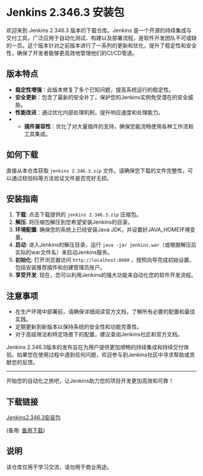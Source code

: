 # Jenkins 2.346.3 安装包

欢迎来到 Jenkins 2.346.3 版本的下载仓库。Jenkins 是一个开源的持续集成与交付工具，广泛应用于自动化测试、构建以及部署流程，是软件开发团队不可或缺的一员。这个版本针对之前版本进行了一系列的更新和优化，提升了稳定性和安全性，确保了开发者能够更高效地管理他们的CI/CD管道。

## 版本特点

- **稳定性增强**：此版本修复了多个已知问题，提高系统运行的稳定性。
- **安全更新**：包含了最新的安全补丁，保护您的Jenkins实例免受潜在的安全威胁。
- **性能改进**：通过优化内部处理机制，提升响应速度和处理能力。
- - **插件兼容性**：优化了对大量插件的支持，确保您能流畅使用各种工作流和工具集成。

## 如何下载

直接从本仓库获取 `jenkins 2.346.3.zip` 文件。请确保您下载的文件完整性，可以通过校验码等方法验证文件是否完好无损。

## 安装指南

1. **下载**: 点击下载提供的 `jenkins 2.346.3.zip` 压缩包。
2. **解压**: 将压缩包解压到您希望安装Jenkins的目录。
3. **环境配置**: 确保您的系统上已经安装Java JDK，并设置好JAVA_HOME环境变量。
4. **启动**: 进入Jenkins的解压目录，运行 `java -jar jenkins.war`（或根据解压后实际的war文件名）来启动Jenkins服务。
5. **初始化**: 打开浏览器访问 `http://localhost:8080` ，按照向导完成初始设置，包括安装推荐插件和创建管理员账户。
6. **享受开发**: 现在，您可以利用Jenkins的强大功能来自动化您的软件开发流程。

## 注意事项

- 在生产环境中部署前，请确保详细阅读官方文档，了解所有必要的配置和最佳实践。
- 定期更新到新版本以保持系统的安全性和功能完善性。
- 对于高级用法和特定场景下的配置，建议查阅Jenkins社区和官方文档。

Jenkins 2.346.3版本的发布旨在为用户提供更加顺畅的持续集成和持续交付体验。如果您在使用过程中遇到任何问题，欢迎参与到Jenkins社区中寻求帮助或贡献您的反馈。

---

开始您的自动化之旅吧，让Jenkins助力您的项目开发更加高效和可靠！

## 下载链接
[Jenkins2.346.3安装包](https://pan.quark.cn/s/19203583ed12) 

(备用: [备用下载](https://pan.baidu.com/s/1u1vRYc7frg3CYi9XIacQag?pwd=1234))

## 说明

该仓库仅用于学习交流，请勿用于商业用途。

